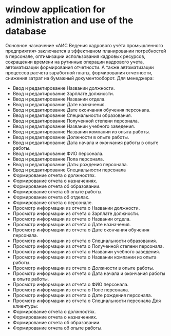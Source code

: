# window application for administration and use of the database
Основное назначение «АИС Ведения кадрового учёта промышленного предприятия» заключается в эффективном планировании потребностей в персонале, оптимизации использования кадровых ресурсов, сокращении времени на рутинные операции кадрового учета, автоматизации формирования отчетности. А также автоматизации процессов расчета заработной платы, формирования отчетности, снижения затрат на бумажный документооборот.
Для менеджера:
-	Ввод и редактирование Названии должности.
-	Ввод и редактирование Зарплате должности.
-	Ввод и редактирование Названии отдела.
-	Ввод и редактирование Дате назначения.
-	Ввод и редактирование Дате окончания обучения персонала.
-	Ввод и редактирование Специальности образования.
-	Ввод и редактирование Полученной степени персонала.
-	Ввод и редактирование Названии учебного заведения.
-	Ввод и редактирование Названии компании из опыта работы.
-	Ввод и редактирование Должности в опыте работы.
-	Ввод и редактирование Дата начала и окончания работы в опыте работы.
-	Ввод и редактирование ФИО персонала.
-	Ввод и редактирование Пола персонала.
-	Ввод и редактирование Даты рождения персонала.
-	Ввод и редактирование Специальности персонала
-	Формирование отчета о должностях.
-	Формирование отчета о назначениях.
-	Формирование отчета об образовании.
-	Формирование отчета об опыте работы.
-	Формирование отчета об отделах.
-	Формирование отчета о персонале.
-	Просмотр информации из отчета о Названии должности.
-	Просмотр информации из отчета о Зарплате должности.
-	Просмотр информации из отчета о Названии отдела.
-	Просмотр информации из отчета о Дате назначения.
-	Просмотр информации из отчета о Дате окончания обучения персонала.
-	Просмотр информации из отчета о Специальности образования.
-	Просмотр информации из отчета о Полученной степени персонала.
-	Просмотр информации из отчета о Названии учебного заведения.
-	Просмотр информации из отчета о Названии компании из опыта работы.
-	Просмотр информации из отчета о Должности в опыте работы.
-	Просмотр информации из отчета о Дата начала и окончания работы в опыте работы.
-	Просмотр информации из отчета о ФИО персонала.
-	Просмотр информации из отчета о Поле персонала.
-	Просмотр информации из отчета о Дате рождения персонала.
-	Просмотр информации из отчета о Специальности персонала
Для клиентуры:
-	Формирование отчета о должностях.
-	Формирование отчета о назначениях.
-	Формирование отчета об образовании.
-	Формирование отчета об опыте работы.
